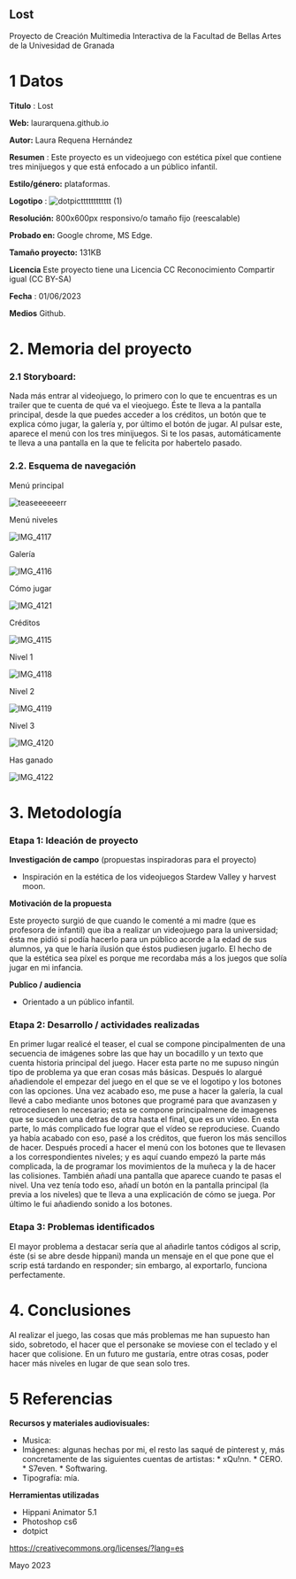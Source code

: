 ## Lost

Proyecto de Creación Multimedia Interactiva de la  Facultad de Bellas Artes de la Univesidad de Granada



# 1 Datos 



**Titulo** : Lost

**Web:**  laurarquena.github.io

**Autor:**  Laura Requena Hernández

**Resumen** : Este proyecto es un videojuego con estética píxel que contiene tres minijuegos y que está enfocado a un público infantil.

**Estilo/género:**  plataformas.

**Logotipo** : ![dotpictttttttttttt (1)](https://github.com/laurarequena/laurarequena.github.io/assets/135208709/17a14dfe-40db-4da6-bdbd-9adf06c214ae)


**Resolución:** 800x600px responsivo/o tamaño fijo (reescalable)

**Probado en:**    Google chrome, MS Edge.

**Tamaño proyecto:** 131KB

**Licencia** Este proyecto tiene una Licencia CC Reconocimiento Compartir igual (CC BY-SA)

**Fecha** : 01/06/2023

**Medios**   Github.


# 2. Memoria del proyecto 

### 2.1 Storyboard: 
Nada más entrar al videojuego, lo primero con lo que te encuentras es un trailer que te cuenta de qué va el vieojuego. Éste te lleva a la pantalla principal, desde la que puedes acceder a los créditos, un botón que te explica cómo jugar, la galería y, por último el botón de jugar. Al pulsar este, aparece el menú con los tres minijuegos. Si te los pasas, automáticamente te lleva a una pantalla en la que te felicita por habertelo pasado.

 

### 2.2. Esquema de navegación 

Menú principal

![teaseeeeeerr](https://github.com/laurarequena/laurarequena.github.io/assets/135208709/b545eb08-952f-4ec0-86cf-9fb9012acd0c)

Menú niveles

![IMG_4117](https://github.com/laurarequena/laurarequena.github.io/assets/135208709/e7e2935b-79d7-4db6-801d-8af2fb2b42e5)


Galería

![IMG_4116](https://github.com/laurarequena/laurarequena.github.io/assets/135208709/7017faea-4bc2-4342-9928-5998d6cb2ddd)


Cómo jugar

![IMG_4121](https://github.com/laurarequena/laurarequena.github.io/assets/135208709/334589d0-7b96-4e49-a3ec-d3ad58d7bdfc)


Créditos

![IMG_4115](https://github.com/laurarequena/laurarequena.github.io/assets/135208709/3cabeed8-5f10-40a0-a812-75d47ecd7a72)

Nivel 1

![IMG_4118](https://github.com/laurarequena/laurarequena.github.io/assets/135208709/adba682b-c72b-4e78-87b9-b5cf18bb1fcc)


Nivel 2

![IMG_4119](https://github.com/laurarequena/laurarequena.github.io/assets/135208709/7549fcb1-c3cf-4ba4-99aa-9c35c52f95e2)


Nivel 3

![IMG_4120](https://github.com/laurarequena/laurarequena.github.io/assets/135208709/c6b777c3-19c6-4147-b254-a3f1bde099c5)

Has ganado

![IMG_4122](https://github.com/laurarequena/laurarequena.github.io/assets/135208709/8dc3a43b-2be8-4176-a795-e21cfaa41194)


# 3. Metodología

### Etapa 1: Ideación de proyecto

**Investigación de campo** (propuestas inspiradoras para el proyecto)

- Inspiración en la estética de los videojuegos Stardew Valley y harvest moon.


**Motivación de la propuesta** 

Este proyecto surgió de que cuando le comenté a mi madre (que es profesora de infantil) que iba a realizar un videojuego para la universidad; ésta me pidió si podía hacerlo para un público acorde a la edad de sus alumnos, ya que le haría ilusión que éstos pudiesen jugarlo.
El hecho de que la estética sea píxel es porque me recordaba más a los juegos que solía jugar en mi infancia.


**Publico / audiencia**

- Orientado a un público infantil.




### Etapa 2: Desarrollo / actividades realizadas
En primer lugar realicé el teaser, el cual se compone pincipalmenten de una secuencia de imágenes sobre las que hay un bocadillo y un texto que cuenta historia principal del juego. Hacer esta parte no me supuso ningún tipo de problema ya que eran cosas más básicas. Después lo alargué añadiendole el empezar del juego en el que se ve el logotipo y los botones con las opciones. Una vez acabado eso, me puse a hacer la galería, la cual llevé a cabo mediante unos botones que programé para que avanzasen y retrocediesen lo necesario; esta se compone principalmene de imagenes que se suceden una detras de otra hasta el final, que es un vídeo. En esta parte, lo más complicado fue lograr que el vídeo se reproduciese.
Cuando ya había acabado con eso, pasé a los créditos, que fueron los más sencillos de hacer.
Después procedí a hacer el menú con los botones que te llevasen a los correspondientes niveles; y es aquí cuando empezó la parte más complicada, la de programar los movimientos de la muñeca y la de hacer las colisiones. También añadí una pantalla que aparece cuando te pasas el nivel.
Una vez tenía todo eso, añadí un botón en la pantalla principal (la previa a los niveles) que te lleva a una explicación de cómo se juega. Por último le fui añadiendo sonido a los botones.


### Etapa 3: Problemas identificados
El mayor problema a destacar sería que al añadirle tantos códigos al scrip, éste (si se abre desde hippani) manda un mensaje en el que pone que el scrip está tardando en responder; sin embargo, al exportarlo, funciona perfectamente.



# 4. Conclusiones 
Al realizar el juego, las cosas que más problemas me han supuesto han sido, sobretodo, el hacer que el personake se moviese con el teclado y el hacer que colisione. En un futuro me gustaría, entre otras cosas, poder hacer más niveles en lugar de que sean solo tres.


# 5 Referencias 

**Recursos y materiales audiovisuales:**

* Musica:  
* Imágenes: algunas hechas por mi, el resto las saqué de pinterest y, más concretamente de las siguientes cuentas de artistas:
              *  xQu!nn.
              *  CERO.
              *  S7even.
              *  Softwaring.
* Tipografía: mía.

**Herramientas utilizadas**

- Hippani Animator 5.1
- Photoshop cs6
- dotpict

https://creativecommons.org/licenses/?lang=es

Mayo 2023
